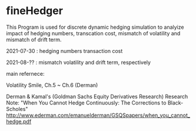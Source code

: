 # fineHedger

This Program is used for discrete dynamic hedging simulation to analyize impact of hedging numbers, transcation cost, mismatch of volatility and mismatch of drift term.

2021-07-30 : hedging numbers transaction cost

2021-08-?? : mismatch volatility and drift term, respectively

main refernece:

Volatility Smile, Ch.5 ~ Ch.6 (Derman)

Derman & Kamal's
(Goldman Sachs Equity Derivatives Research) Research Note: "When You Cannot Hedge Continuously: The Corrections to Black-Scholes"
    http://www.ederman.com/emanuelderman/GSQSpapers/when_you_cannot_hedge.pdf
